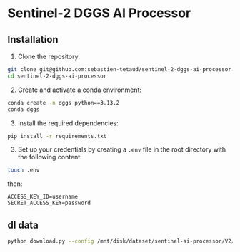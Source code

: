 # Sentinel-2 DGGS AI Processor


## Installation

1. Clone the repository:

```bash
git clone git@github.com:sebastien-tetaud/sentinel-2-dggs-ai-processor.git
cd sentinel-2-dggs-ai-processor
```

2. Create and activate a conda environment:

```bash
conda create -n dggs python==3.13.2
conda dggs
```

3. Install the required dependencies:

```bash
pip install -r requirements.txt
```

3. Set up your credentials by creating a `.env` file in the root directory with the following content:

```bash
touch .env
```
then:

```
ACCESS_KEY_ID=username
SECRET_ACCESS_KEY=password
```



## dl data
```bash
python download.py --config /mnt/disk/dataset/sentinel-ai-processor/V2/config_20250418_134103.yaml --l1c-csv /mnt/disk/dataset/sentinel-ai-processor/V2/input_l1c.csv --l2a-csv /mnt/disk/dataset/sentinel-ai-processor/V2/output_l2a.csv
```
